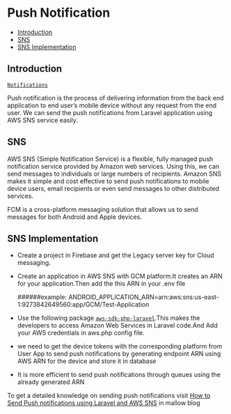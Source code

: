 # Push Notification
- [Introduction](#introduction)
- [SNS](#sns)
- [SNS Implementation](#sns-implementation)

<a name="introduction"></a>   
## Introduction
[`Notifications`](https://laravel.com/docs/5.6/notifications)

Push notification is the process of delivering information from the back end application to end user’s mobile device without any request from the end user. We can send the push notifications from Laravel application using AWS SNS service easily.

<a name="sns"></a>   
## SNS
AWS SNS (Simple Notification Service) is a flexible, fully managed push notification service provided by Amazon web services. Using this, we can send messages to individuals or large numbers of recipients. Amazon SNS makes it simple and cost effective to send push notifications to mobile device users, email recipients or even send messages to other distributed services.

FCM is a cross-platform messaging solution that allows us to send messages for both Android and Apple devices.

<a name="sns-implementation"></a>   
## SNS Implementation

- Create a project in Firebase and get the Legacy server key for Cloud messaging.

- Create an application in AWS SNS with GCM platform.It creates an ARN for your application.Then add the this ARN in your .env file

    ######example: ANDROID_APPLICATION_ARN=arn:aws:sns:us-east-1:9273842649560:app/GCM/Test-Application

- Use the following package [`aws-sdk-php-laravel`](https://github.com/aws/aws-sdk-php-laravel).This makes the developers to access Amazon Web Services in Laravel code.And Add your AWS credentials in aws.php config file.

-  we need to get the device tokens with the corresponding platform from User App to send push notifications by generating endpoint ARN using AWS ARN for the device  and store it in database

- It is more efficient to send push notifications through queues using the already generated ARN

To get a detailed knowledge on sending push notifications visit [How to Send Push notifications using Laravel and AWS SNS](http://blog.mallow-tech.com/2017/03/how-to-send-push-notifications-using-laravel-and-aws-sns/) in mallow blog
